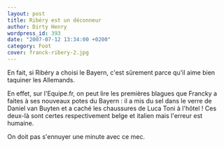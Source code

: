 ```yaml
---
layout: post
title: Ribéry est un déconneur
author: Dirty Henry
wordpress_id: 393
date: "2007-07-12 13:34:00 +0200"
category: Foot
cover: franck-ribery-2.jpg
---
```


En fait, si Ribéry a choisi le Bayern, c'est sûrement parce qu'il aime bien
taquiner les Allemands.

En effet, sur l'Equipe.fr, on peut lire les premières blagues que Francky a
faites à ses nouveaux potes du Bayern : il a mis du sel dans le verre de Daniel
van Buyten et a caché les chaussures de Luca Toni à l'hôtel ! Ces deux-là sont
certes respectivement belge et italien mais l'erreur est humaine.

On doit pas s'ennuyer une minute avec ce mec.
